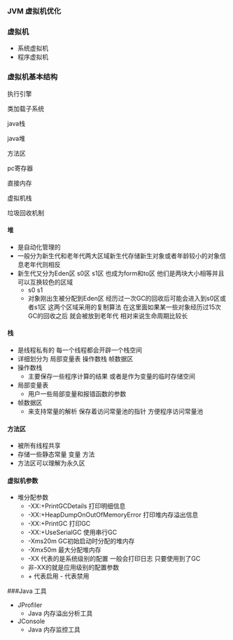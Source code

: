 ### JVM 虚拟机优化



























### 虚拟机

+ 系统虚拟机
+ 程序虚拟机

### 虚拟机基本结构

执行引擎

类加载子系统

java栈

java堆

方法区

pc寄存器

直接内存

虚拟机栈

垃圾回收机制

#### 堆

+ 是自动化管理的
+ 一般分为新生代和老年代两大区域新生代存储新生对象或者年龄较小的对象信息老年代则相反
+ 新生代又分为Eden区 s0区 s1区 也成为form和to区 他们是两块大小相等并且可以互换较色的区域
  + s0 s1
  + 对象刚出生被分配到Eden区 经历过一次GC的回收后可能会进入到s0区或者s1区 这两个区域采用的复制算法 在这里面如果某一些对象经历过15次GC的回收之后 就会被放到老年代 相对来说生命周期比较长

#### 栈

+ 是线程私有的  每一个线程都会开辟一个栈空间
+ 详细划分为 局部变量表 操作数栈  帧数据区
+ 操作数栈
  + 主要保存一些程序计算的结果  或者是作为变量的临时存储空间
+ 局部变量表
  + 用户一些局部变量和报错函数的参数
+ 帧数据区
  + 来支持常量的解析 保存着访问常量池的指针 方便程序访问常量池

#### 方法区

+ 被所有线程共享
+ 存储一些静态常量 变量 方法 
+ 方法区可以理解为永久区

#### 虚拟机参数

+ 堆分配参数
  + -XX:+PrintGCDetails   打印明细信息
  + -XX:+HeapDumpOnOutOfMemoryError 打印堆内存溢出信息
  + -XX:+PrintGC   打印GC
  + -XX:+UseSerialGC    使用串行GC
  + -Xms20m    GC初始启动时分配的堆内存
  + -Xmx50m    最大分配堆内存
  + -XX 代表的是系统级别的配置 一般会打印日志 只要使用到了GC
  + 非-XX的就是应用级别的配置参数
  + \+ 代表启用     - 代表禁用

###Java 工具

+ JProfiler 
  + Java 内存溢出分析工具
+ JConsole
  + Java 内存监控工具